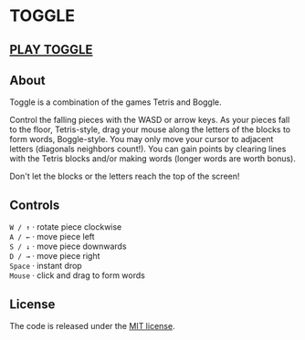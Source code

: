 # TOGGLE

## [PLAY TOGGLE](http://akshaths.github.io/Toggle/)

## About
Toggle is a combination of the games Tetris and Boggle. 

Control the falling pieces with the WASD or arrow keys. As your pieces fall to the floor, Tetris-style, drag your mouse along the letters of the blocks to form words, Boggle-style. You may only move your cursor to adjacent letters (diagonals neighbors count!). You can gain points by clearing lines with the Tetris blocks and/or making words (longer words are worth bonus). 

Don't let the blocks or the letters reach the top of the screen!

## Controls
``W / ↑`` · rotate piece clockwise  
``A / ←`` · move piece left  
``S / ↓`` · move piece downwards  
``D / →`` · move piece right  
``Space`` · instant drop  
``Mouse`` · click and drag to form words 

## License
The code is released under the [MIT license](https://github.com/akshaths/Toggle/blob/master/LICENSE).
